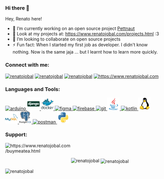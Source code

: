 ### Hi there 👋


Hey, Renato here!

- 🔭 I’m currently working on an open source project [Pettnaut](https://github.com/pettnaut) 
- 🌱 Look at my projects at: https://www.renatojobal.com/projects.html :3
- 👯 I’m looking to collaborate on open source projects
- ⚡ Fun fact: When I started my first job as developer. I didn't know nothing. Now is the same jaja ... but I learnt how to learn more quickly.
<h3 align="left">Connect with me:</h3>
<p align="left">
<a href="https://twitter.com/renatojobal" target="blank"><img align="center" src="https://cdn.jsdelivr.net/npm/simple-icons@3.0.1/icons/twitter.svg" alt="renatojobal" height="30" width="40" /></a>
<a href="https://linkedin.com/in/renatojobal" target="blank"><img align="center" src="https://cdn.jsdelivr.net/npm/simple-icons@3.0.1/icons/linkedin.svg" alt="renatojobal" height="30" width="40" /></a>
<a href="https://instagram.com/renatojobal" target="blank"><img align="center" src="https://cdn.jsdelivr.net/npm/simple-icons@3.0.1/icons/instagram.svg" alt="renatojobal" height="30" width="40" /></a>
<a href="/https://www.renatojobal.com" target="blank"><img align="center" src="https://cdn.jsdelivr.net/npm/simple-icons@3.0.1/icons/rss.svg" alt="https://www.renatojobal.com" height="30" width="40" /></a>
</p>

<h3 align="left">Languages and Tools:</h3>
<p align="left"> <a href="https://www.arduino.cc/" target="_blank"> <img src="https://cdn.worldvectorlogo.com/logos/arduino-1.svg" alt="arduino" width="40" height="40"/> </a> <a href="https://www.djangoproject.com/" target="_blank"> <img src="https://raw.githubusercontent.com/devicons/devicon/master/icons/django/django-original.svg" alt="django" width="40" height="40"/> </a> <a href="https://www.docker.com/" target="_blank"> <img src="https://raw.githubusercontent.com/devicons/devicon/master/icons/docker/docker-original-wordmark.svg" alt="docker" width="40" height="40"/> </a> <a href="https://www.figma.com/" target="_blank"> <img src="https://www.vectorlogo.zone/logos/figma/figma-icon.svg" alt="figma" width="40" height="40"/> </a> <a href="https://firebase.google.com/" target="_blank"> <img src="https://www.vectorlogo.zone/logos/firebase/firebase-icon.svg" alt="firebase" width="40" height="40"/> </a> <a href="https://git-scm.com/" target="_blank"> <img src="https://www.vectorlogo.zone/logos/git-scm/git-scm-icon.svg" alt="git" width="40" height="40"/> </a> <a href="https://www.java.com" target="_blank"> <img src="https://raw.githubusercontent.com/devicons/devicon/master/icons/java/java-original.svg" alt="java" width="40" height="40"/> </a> <a href="https://kotlinlang.org" target="_blank"> <img src="https://www.vectorlogo.zone/logos/kotlinlang/kotlinlang-icon.svg" alt="kotlin" width="40" height="40"/> </a> <a href="https://www.linux.org/" target="_blank"> <img src="https://raw.githubusercontent.com/devicons/devicon/master/icons/linux/linux-original.svg" alt="linux" width="40" height="40"/> </a> <a href="https://www.mysql.com/" target="_blank"> <img src="https://raw.githubusercontent.com/devicons/devicon/master/icons/mysql/mysql-original-wordmark.svg" alt="mysql" width="40" height="40"/> </a> <a href="https://www.postgresql.org" target="_blank"> <img src="https://raw.githubusercontent.com/devicons/devicon/master/icons/postgresql/postgresql-original-wordmark.svg" alt="postgresql" width="40" height="40"/> </a> <a href="https://postman.com" target="_blank"> <img src="https://www.vectorlogo.zone/logos/getpostman/getpostman-icon.svg" alt="postman" width="40" height="40"/> </a> <a href="https://www.python.org" target="_blank"> <img src="https://raw.githubusercontent.com/devicons/devicon/master/icons/python/python-original.svg" alt="python" width="40" height="40"/> </a> </p>

<h3 align="left">Support:</h3>
<p><a href="https://www.buymeacoffee.com/https://www.renatojobal.com/buymeatea.html"> <img align="left" src="https://cdn.buymeacoffee.com/buttons/v2/default-yellow.png" height="50" width="210" alt="https://www.renatojobal.com/buymeatea.html" /></a></p><br><br>

<p><img align="left" src="https://github-readme-stats.vercel.app/api/top-langs?username=renatojobal&show_icons=true&locale=en&layout=compact" alt="renatojobal" /></p>

<p>&nbsp;<img align="center" src="https://github-readme-stats.vercel.app/api?username=renatojobal&show_icons=true&locale=en" alt="renatojobal" /></p>

<p><img align="center" src="https://github-readme-streak-stats.herokuapp.com/?user=renatojobal&" alt="renatojobal" /></p>
